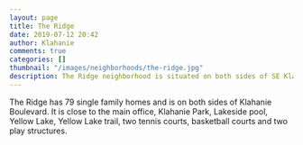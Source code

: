 ```yaml
---
layout: page
title: The Ridge
date: 2019-07-12 20:42
author: Klahanie
comments: true
categories: []
thumbnail: "/images/neighborhoods/the-ridge.jpg"
description: The Ridge neighborhood is situated on both sides of SE Klahanie Boulevard and has 79 single family homes. The Ridge is close to the Klahanie Homeowners Association office and Lakeside Park, which has a swimming pool and large grass recreational area, basketball courts, two play structures, two tennis courts, and access to the Yellow Lake trails.
---
```

The Ridge has 79 single family homes and is on both sides of Klahanie Boulevard. It is close to the main office, Klahanie Park, Lakeside pool, Yellow Lake, Yellow Lake trail, two tennis courts, basketball courts and two play structures.

<object type="image/svg+xml" data="{{site.url}}/images/neighborhoods/the-ridge.svg" class="img-fluid"/>
